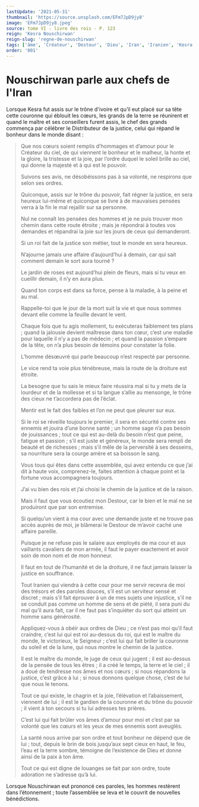 ```yaml
---
lastUpdate: '2021-05-31'
thumbnail: 'https://source.unsplash.com/EFm7JpD9jy8'
image: 'EFm7JpD9jy8.jpeg'
source: tome VI - livre des rois - P. 123
reign: 'Kesra Nouschirwan'
reign-slug: 'regne-de-nouschirwan'
tags: ['âme', 'Créateur', 'Destour', 'Dieu', 'Iran', 'Iranien', 'Kesra', 'Nouschirwan', 'Seigneur']
order: '001'
---
```


# Nouschirwan parle aux chefs de l'Iran

Lorsque Kesra fut assis sur le trône d'ivoire et qu’il eut placé sur sa tête cette couronne qui éblouit les cœurs, les grands de la terre se réunirent et quand le maître et ses conseillers furent assis, le chef des grands commença par célébrer le Distributeur de la justice, celui qui répand le bonheur dans le monde disant :

> Que nos cœurs soient remplis d’hommages et d’amour pour le Créateur du ciel, de qui viennent le bonheur et le malheur, la honte et la gloire, la tristesse et la joie, par l’ordre duquel le soleil brille au ciel, qui donne la majesté et à qui est le pouvoir.
>
> Suivons ses avis, ne désobéissons pas à sa volonté, ne respirons que selon ses ordres.
>
> Quiconque, assis sur le trône du pouvoir, fait régner la justice, en sera heureux lui-même et quiconque se livre à de mauvaises pensées verra à la fin le mal rejaillir sur sa personne.
>
> Nul ne connaît les pensées des hommes et je ne puis trouver mon chemin dans cette route étroite ; mais je répondrai à toutes vos demandes et répandrai la joie sur les jours de ceux qui demanderont.
>
> Si un roi fait de la justice son métier, tout le monde en sera heureux.
>
> N’ajourne jamais une affaire d’aujourd’hui à demain, car qui sait comment demain le sort aura tourné ?
>
> Le jardin de roses est aujourd’hui plein de fleurs, mais si tu veux en cueillir demain, il n’y en aura plus.
>
> Quand ton corps est dans sa force, pense à la maladie, à la peine et au mal.
>
> Rappelle-toi que le jour de la mort suit la vie et que nous sommes devant elle comme la feuille devant le vent.
>
> Chaque fois que tu agis mollement, tu exécuteras faiblement tes plans ; quand la jalousie devient maîtresse dans ton cœur, c’est une maladie pour laquelle il n’y a pas de médecin ; et quand la passion s’empare de la tête, on n’a plus besoin de témoins pour constater la folie.
>
> L’homme désœuvré qui parle beaucoup n’est respecté par personne.
>
> Le vice rend ta voie plus ténébreuse, mais la route de la droiture est étroite.
>
> La besogne que tu sais le mieux faire réussira mal si tu y mets de la lourdeur et de la mollesse et si ta langue s’allie au mensonge, le trône des cieux ne t’accordera pas de l’éclat.
>
> Mentir est le fait des faibles et l’on ne peut que pleurer sur eux.
>
> Si le roi se réveille toujours le premier, il sera en sécurité contre ses ennemis et jouira d’une bonne santé ; un homme sage n’a pas besoin de jouissances ; tout ce qui est au-delà du besoin n’est que peine, fatigue et passion ; s’il est juste et généreux, le monde sera rempli de beauté et de richesses ; mais s’il mêle de la perversité à ses desseins, sa nourriture sera la courge amère et sa boisson le sang.
>
> Vous tous qui êtes dans cette assemblée, qui avez entendu ce que j’ai dit à haute voix, comprenez-le, faites attention à chaque point et la fortune vous accompagnera toujours.
>
> J’ai vu bien des rois et j’ai choisi le chemin de la justice et de la raison.
>
> Mais il faut que vous écoutiez mon Destour, car le bien et le mal ne se produiront que par son entremise.
>
> Si quelqu’un vient à ma cour avec une demande juste et ne trouve pas accès auprès de moi, je blâmerai le Destour de m’avoir caché une affaire pareille.
>
> Puisque je ne refuse pas le salaire aux employés de ma cour et aux vaillants cavaliers de mon armée, il faut le payer exactement et avoir soin de mon nom et de mon honneur.
>
> Il faut en tout de l’humanité et de la droiture, il ne faut jamais laisser la justice en souffrance.
>
> Tout Iranien qui viendra à cette cour pour me servir recevra de moi des trésors et des paroles douces, s’il est un serviteur sensé et discret ; mais s’il fait éprouver à un de mes sujets une injustice, s’il ne se conduit pas comme un homme de sens et de piété, il sera puni du mal qu’il aura fait, car il ne faut pas s’inquiéter du sort qui atteint un homme sans générosité.
>
> Appliquez-vous à obéir aux ordres de Dieu ; ce n’est pas moi qu’il faut craindre, c’est lui qui est roi au-dessus du roi, qui est le maître du monde, le victorieux, le Seigneur ; c’est lui qui fait briller la couronne du soleil et de la lune, qui nous montre le chemin de la justice.
>
> Il est le maître du monde, le juge de ceux qui jugent ; il est au-dessus de la pensée de tous les êtres ; il a créé le temps, la terre et le ciel ; il a doué de tendresse nos âmes et nos cœurs ; si nous répandons la justice, c’est grâce à lui ; si nous donnons quelque chose, c’est de lui que nous le tenons.
>
> Tout ce qui existe, le chagrin et la joie, l’élévation et l’abaissement, viennent de lui ; il est le gardien de la couronne et du trône du pouvoir ; il vient à ton secours si tu lui adresses tes prières.
>
> C’est lui qui fait brûler vos âmes d’amour pour moi et c’est par sa volonté que les cœurs et les yeux de mes ennemis sont aveuglés.
>
> La santé nous arrive par son ordre et tout bonheur ne dépend que de lui ; tout, depuis le brin de bois jusqu’aux sept cieux en haut, le feu, l’eau et la terre sombre, témoigne de l’existence de Dieu et donne ainsi de la paix à ton âme.
>
> Tout ce qui est digne de louanges se fait par son ordre, toute adoration ne s’adresse qu’à lui.

Lorsque Nouschirwan eut prononcé ces paroles, les hommes restèrent dans l’étonnement ; toute l’assemblée se leva et le couvrit de nouvelles bénédictions.
